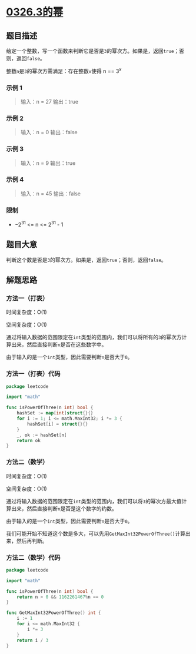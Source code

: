 # [0326.3的幂](https://leetcode.cn/problems/power-of-three/)

## 题目描述

给定一个整数，写一个函数来判断它是否是`3`的幂次方。如果是，返回`true`；否则，返回`false`。

整数`n`是`3`的幂次方需满足：存在整数`x`使得 n == $3^x$

### 示例 1

> 输入：n = 27
> 输出：true

### 示例 2

> 输入：n = 0
> 输出：false

### 示例 3

> 输入：n = 9
> 输出：true

### 示例 4

> 输入：n = 45
> 输出：false

### 限制

* $-2^{31}$ <= n <= $2^{31}$ - 1

## 题目大意

判断这个数是否是`3`的幂次方。如果是，返回`true`；否则，返回`false`。

## 解题思路

### 方法一（打表）

时间复杂度：O(1)

空间复杂度：O(1)

通过将输入数据的范围限定在`int`类型的范围内，我们可以将所有的`3`的幂次方计算出来，然后直接判断`n`是否在这些数字中。

由于输入的是一个`int`类型，因此需要判断`n`是否大于`0`。

### 方法一（打表）代码

```go
package leetcode

import "math"

func isPowerOfThree(n int) bool {
	hashSet := map[int]struct{}{}
	for i := 1; i <= math.MaxInt32; i *= 3 {
		hashSet[i] = struct{}{}
	}
	_, ok := hashSet[n]
	return ok
}
```

### 方法二（数学）

时间复杂度：O(1)

空间复杂度：O(1)

通过将输入数据的范围限定在`int`类型的范围内，我们可以将`3`的幂次方最大值计算出来，然后直接判断`n`是否是这个数字的约数。

由于输入的是一个`int`类型，因此需要判断`n`是否大于`0`。

我们可能开始不知道这个数是多大，可以先用`GetMaxInt32PowerOfThree()`计算出来，然后再判断。

### 方法二（数学）代码

```go
package leetcode

import "math"

func isPowerOfThree(n int) bool {
	return n > 0 && 1162261467%n == 0
}

func GetMaxInt32PowerOfThree() int {
	i := 1
	for i <= math.MaxInt32 {
		i *= 3
	}
	return i / 3
}

```
